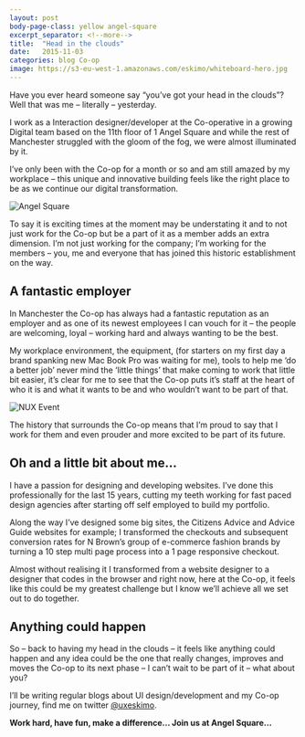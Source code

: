 ```yaml
---
layout: post
body-page-class: yellow angel-square
excerpt_separator: <!--more-->
title:  "Head in the clouds"
date:   2015-11-03
categories: blog Co-op
image: https://s3-eu-west-1.amazonaws.com/eskimo/whiteboard-hero.jpg
---
```

Have you ever heard someone say “you’ve got your head in the clouds”?  Well that was me – literally – yesterday.
<!--more-->

I work as a Interaction designer/developer at the Co-operative in a growing Digital team based on the 11th floor of 1 Angel Square and while the rest of Manchester struggled with the gloom of the fog, we were almost illuminated by it.

I’ve only been with the Co-op for a month or so and am still amazed by my workplace – this unique and innovative building feels like the right place to be as we continue our digital transformation.

<img src="http://s3-eu-west-1.amazonaws.com/eskimo/angel-square.jpg" alt="Angel Square" />

To say it is exciting times at the moment may be understating it and to not just work for the Co-op but be a part of it as a member adds an extra dimension.  I’m not just working for the company; I’m working for the members – you, me and everyone that has joined this historic establishment on the way.

## A fantastic employer

In Manchester the Co-op has always had a fantastic reputation as an employer and as one of its newest employees I can vouch for it – the people are welcoming, loyal – working hard and always wanting to be the best.

My workplace environment, the equipment, (for starters on my first day a brand spanking new Mac Book Pro was waiting for me), tools to help me ‘do a better job’ never mind the ‘little things’ that make coming to work that little bit easier, it’s clear for me to see that the Co-op puts it’s staff at the heart of who it is and what it wants to be and who wouldn’t want to be part of that.

<img src="http://s3-eu-west-1.amazonaws.com/eskimo/nux.jpg" alt="NUX Event" />

The history that surrounds the Co-op means that I’m proud to say that I work for them and even prouder and more excited to be part of its future.

## Oh and a little bit about me…

I have a passion for designing and developing websites.  I’ve done this professionally for the last 15 years, cutting my teeth working for fast paced design agencies after starting off self employed to build my portfolio.

Along the way I’ve designed some big sites, the Citizens Advice and Advice Guide websites for example; I transformed the checkouts and subsequent conversion rates for N Brown’s group of e-commerce fashion brands by turning a 10 step multi page process into a 1 page responsive checkout.

Almost without realising it I transformed from a website designer to a designer that codes in the browser and right now, here at the Co-op, it feels like this could be my greatest challenge but I know we’ll achieve all we set out to do together.

## Anything could happen

So – back to having my head in the clouds – it feels like anything could happen and any idea could be the one that really changes, improves and moves the Co-op to its next phase – I can’t wait to be part of it – what about you?

I’ll be writing regular blogs about UI design/development and my Co-op journey, find me on twitter <a href="https://twitter.com/uxeskimo">@uxeskimo</a>.

<strong>Work hard, have fun, make a difference...  Join us at Angel Square...</strong>
